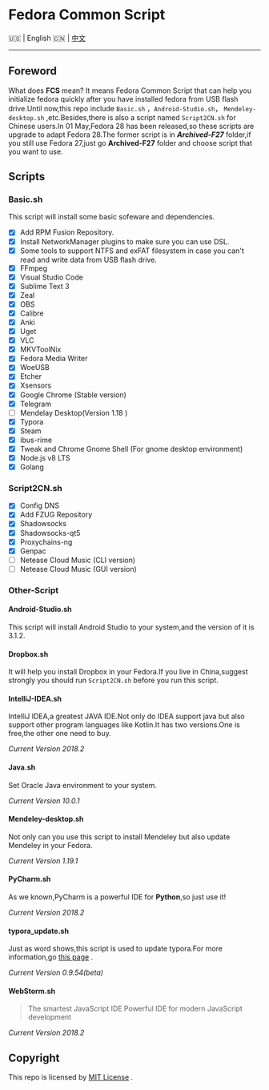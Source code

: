 # Fedora Common Script

:us: | English :cn: | [中文](https://github.com/NUAA-FUG/FCS/blob/master/README_zh.md)
***

## Foreword

What does **FCS** mean? It means Fedora Common Script  that can help you initialize fedora quickly after you have installed fedora from USB flash drive.Until now,this repo include `Basic.sh` ，`Android-Studio.sh`， `Mendeley-desktop.sh` ,etc.Besides,there is also a script named `Script2CN.sh` for Chinese users.In 01 May,Fedora 28 has been released,so these scripts are upgrade to adapt Fedora 28.The former script  is in ***Archived-F27*** folder,if you still use Fedora 27,just go **Archived-F27** folder and choose script that you want to use.

## Scripts

### Basic.sh

This script will install some basic sofeware and dependencies.

- [x] Add RPM Fusion Repository.
- [x] Install NetworkManager plugins to make sure you can use DSL.
- [x] Some tools to support NTFS and exFAT filesystem in case you can't read and write data from USB flash drive.
- [x] FFmpeg
- [x] Visual Studio Code
- [x] Sublime Text 3
- [x] Zeal
- [x] OBS
- [x] Calibre
- [x] Anki 
- [x] Uget
- [x] VLC
- [x] MKVToolNix
- [x] Fedora Media Writer
- [x] WoeUSB
- [x] Etcher
- [x] Xsensors
- [x] Google Chrome (Stable version)
- [x] Telegram
- [ ] Mendelay Desktop(Version 1.18 )
- [x] Typora
- [x] Steam
- [x] ibus-rime 
- [x] Tweak and Chrome Gnome Shell (For gnome desktop environment)
- [x] Node.js v8 LTS
- [x] Golang

### Script2CN.sh

- [x] Config DNS 
- [x] Add FZUG Repository
- [x] Shadowsocks
- [x] Shadowsocks-qt5
- [x] Proxychains-ng 
- [x] Genpac
- [ ] Netease Cloud Music (CLI version) 
- [ ] Netease Cloud Music (GUI version)

### Other-Script

#### Android-Studio.sh

This script will install Android Studio to your system,and the version of it is 3.1.2.


#### Dropbox.sh

It will help you install Dropbox in your Fedora.If you live in China,suggest strongly you should run `Script2CN.sh` before you run this script.

#### IntelliJ-IDEA.sh

IntelliJ IDEA,a greatest JAVA IDE.Not only do IDEA support java but also support other program languages like Kotlin.It has two versions.One is free,the other one need to buy.

*Current Version 2018.2*

#### Java.sh

Set Oracle Java environment to your system.

*Current Version 10.0.1*

#### Mendeley-desktop.sh

Not only can you use this script to install Mendeley but also update Mendeley in your Fedora.

*Current Version 1.19.1*

#### PyCharm.sh

As we known,PyCharm is a powerful IDE for **Python**,so just use it!

*Current  Version 2018.2*

#### typora_update.sh

Just as word shows,this script is used to update typora.For more information,go [this page](https://github.com/Triple-R/typora-update) .

*Current Version 0.9.54(beta)*

#### WebStorm.sh

>The smartest JavaScript IDE
>Powerful IDE for modern JavaScript development

*Current Version 2018.2*


## Copyright

This repo is licensed by  [MIT License](https://github.com/NUAA-FUG/FCS/blob/master/LICENSE) .

